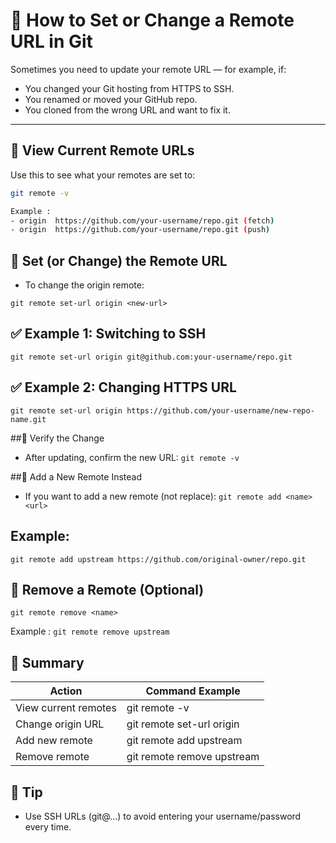 # 🔄 How to Set or Change a Remote URL in Git

Sometimes you need to update your remote URL — for example, if:
- You changed your Git hosting from HTTPS to SSH.
- You renamed or moved your GitHub repo.
- You cloned from the wrong URL and want to fix it.

---

## 🔹 View Current Remote URLs

Use this to see what your remotes are set to:

```bash
git remote -v

Example :
- origin  https://github.com/your-username/repo.git (fetch)
- origin  https://github.com/your-username/repo.git (push)

```

## 🔹 Set (or Change) the Remote URL
- To change the origin remote:

`git remote set-url origin <new-url>`

## ✅ Example 1: Switching to SSH
`git remote set-url origin git@github.com:your-username/repo.git`

## ✅ Example 2: Changing HTTPS URL
`git remote set-url origin https://github.com/your-username/new-repo-name.git`

##🔹 Verify the Change
 - After updating, confirm the new URL:
`git remote -v`


##🔹 Add a New Remote Instead
- If you want to add a new remote (not replace):
`git remote add <name> <url>`


## Example:
`git remote add upstream https://github.com/original-owner/repo.git`


## 🔹 Remove a Remote (Optional)
`git remote remove <name>`

Example : 
`git remote remove upstream`


## 📝 Summary

| Action | 	Command Example
| --- | --- | 
| View current remotes | 	git remote -v
| Change origin URL | 	git remote set-url origin <new-url> | 
| Add new remote | 	git remote add upstream <url> | 
| Remove remote	 | git remote remove upstream | 


## 🚀 Tip
 - Use SSH URLs (git@...) to avoid entering your username/password every time.



